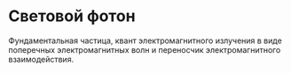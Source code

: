 # Световой фотон
Фундаментальная частица, квант электромагнитного излучения в виде поперечных электромагнитных волн и переносчик электромагнитного взаимодействия.